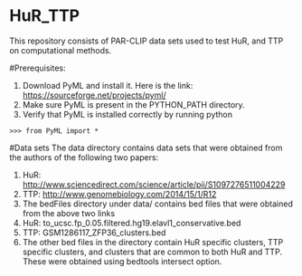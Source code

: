 # HuR_TTP 

This repository consists of PAR-CLIP data sets used to test HuR, and TTP on computational methods. 

#Prerequisites:

1. Download PyML and install it. Here is the link:
https://sourceforge.net/projects/pyml/
2. Make sure PyML is present in the PYTHON_PATH directory.
3. Verify that PyML is installed correctly by running python

```>>> from PyML import *```

#Data sets
The data directory contains data sets that were obtained from the authors of the following two papers:

1. HuR: http://www.sciencedirect.com/science/article/pii/S1097276511004229
2. TTP: http://www.genomebiology.com/2014/15/1/R12
3. The bedFiles directory under data/ contains bed files that were obtained from the above two links
4. HuR: to_ucsc.fp_0.05.filtered.hg19.elavl1_conservative.bed
5. TTP: GSM1286117_ZFP36_clusters.bed
6. The other bed files in the directory contain HuR specific clusters, TTP specific clusters, and clusters that are common to both HuR and TTP. These were obtained using bedtools intersect option. 


